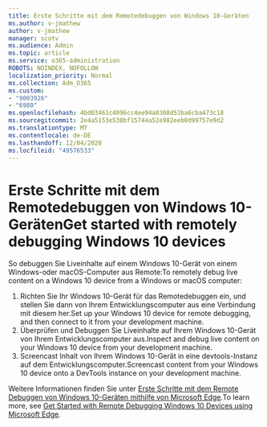 ```yaml
---
title: Erste Schritte mit dem Remotedebuggen von Windows 10-Geräten
ms.author: v-jmathew
author: v-jmathew
manager: scotv
ms.audience: Admin
ms.topic: article
ms.service: o365-administration
ROBOTS: NOINDEX, NOFOLLOW
localization_priority: Normal
ms.collection: Adm_O365
ms.custom:
- "9003926"
- "6980"
ms.openlocfilehash: 4bd03461c4096cc4ee94a0308d53ba6cba473c18
ms.sourcegitcommit: 2e4a5153e530bf15744a52e982eeb0d99757e9d2
ms.translationtype: MT
ms.contentlocale: de-DE
ms.lasthandoff: 12/04/2020
ms.locfileid: "49576533"
---
```

# <a name="get-started-with-remotely-debugging-windows-10-devices"></a><span data-ttu-id="066dc-102">Erste Schritte mit dem Remotedebuggen von Windows 10-Geräten</span><span class="sxs-lookup"><span data-stu-id="066dc-102">Get started with remotely debugging Windows 10 devices</span></span>

<span data-ttu-id="066dc-103">So debuggen Sie Liveinhalte auf einem Windows 10-Gerät von einem Windows-oder macOS-Computer aus Remote:</span><span class="sxs-lookup"><span data-stu-id="066dc-103">To remotely debug live content on a Windows 10 device from a Windows or macOS computer:</span></span>

1. <span data-ttu-id="066dc-104">Richten Sie Ihr Windows 10-Gerät für das Remotedebuggen ein, und stellen Sie dann von Ihrem Entwicklungscomputer aus eine Verbindung mit diesem her.</span><span class="sxs-lookup"><span data-stu-id="066dc-104">Set up your Windows 10 device for remote debugging, and then connect to it from your development machine.</span></span>
2. <span data-ttu-id="066dc-105">Überprüfen und Debuggen Sie Liveinhalte auf Ihrem Windows 10-Gerät von Ihrem Entwicklungscomputer aus.</span><span class="sxs-lookup"><span data-stu-id="066dc-105">Inspect and debug live content on your Windows 10 device from your development machine.</span></span>
3. <span data-ttu-id="066dc-106">Screencast Inhalt von Ihrem Windows 10-Gerät in eine devtools-Instanz auf dem Entwicklungscomputer.</span><span class="sxs-lookup"><span data-stu-id="066dc-106">Screencast content from your Windows 10 device onto a DevTools instance on your development machine.</span></span>

<span data-ttu-id="066dc-107">Weitere Informationen finden Sie unter [Erste Schritte mit dem Remote Debuggen von Windows 10-Geräten mithilfe von Microsoft Edge](https://go.microsoft.com/fwlink/?linkid=2142172).</span><span class="sxs-lookup"><span data-stu-id="066dc-107">To learn more, see [Get Started with Remote Debugging Windows 10 Devices using Microsoft Edge](https://go.microsoft.com/fwlink/?linkid=2142172).</span></span>
